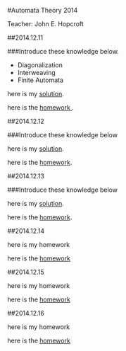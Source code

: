 #Automata Theory 2014

Teacher: John E. Hopcroft

##2014.12.11

###Introduce these knowledge below.

* Diagonalization
* Interweaving
* Finite Automata

here is my <a href = "./homework1.pdf">solution</a>.

here is the <a href="http://zhiyuan.sjtu.edu.cn/file/course/20141211160106_homework1.pdf">homework </a>.

##2014.12.12

###Introduce these knowledge below


here is my <a href = "./homework2.pdf">solution</a>.

here is the <a href = "http://zhiyuan.sjtu.edu.cn/file/course/20141212154152_homework2.pdf">homework</a>.

##2014.12.13

###Introduce these knowledge below

here is my <a href = "./hw3.pdf">solution</a>.

here is the <a href = "http://zhiyuan.sjtu.edu.cn/file/course/20141213234434_homework3.pdf">homework</a>.

##2014.12.14

here is my <a gref = "./hw4.pdf"> homework</a>

here is the <a href = "http://zhiyuan.sjtu.edu.cn/file/course/20141215111614_homework4.pdf">homework</a>

##2014.12.15

here is my <a gref = "./hw5.pdf"> homework</a>

here is the <a href = "http://zhiyuan.sjtu.edu.cn/file/course/20141215111619_homework5.pdf">homework</a>

##2014.12.16

here is my <a gref = "./hw6.pdf"> homework</a>

here is the <a href = "http://zhiyuan.sjtu.edu.cn/file/course/20141216125645_homework6.pdf">homework</a>